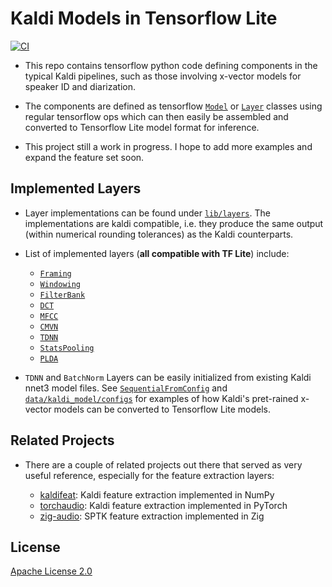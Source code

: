 # Kaldi Models in Tensorflow Lite

[![CI](https://github.com/shahruk10/kaldi-tflite/actions/workflows/ci.yml/badge.svg)](https://github.com/shahruk10/kaldi-tflite/actions/workflows/ci.yml)

- This repo contains tensorflow python code defining components in the typical Kaldi pipelines, such as those involving x-vector models for speaker ID and diarization.

- The components are defined as tensorflow [`Model`](https://www.tensorflow.org/api_docs/python/tf/keras/Model) or [`Layer`](https://www.tensorflow.org/api_docs/python/tf/keras/layers/Layer) classes using regular tensorflow ops which can then easily be assembled and converted to Tensorflow Lite model format for inference.

- This project still a work in progress. I hope to add more examples and expand the feature set soon.

## Implemented Layers

- Layer implementations can be found under [`lib/layers`](./lib/layers). The implementations are kaldi compatible, i.e. they produce the same output (within numerical rounding tolerances) as the Kaldi counterparts.

- List of implemented layers (**all compatible with TF Lite**) include:

  - [`Framing`](./lib/layers/dsp/framing.py)
  - [`Windowing`](./lib/layers/dsp/windowing.py)
  - [`FilterBank`](./lib/layers/dsp/filterbank.py)
  - [`DCT`](./lib/layers/dsp/dct.py)
  - [`MFCC`](./lib/layers/dsp/mfcc.py)
  - [`CMVN`](./lib/layers/normalization/cmvn.py)
  - [`TDNN`](./lib/layers/tdnn/tdnn.py)
  - [`StatsPooling`](./lib/layers/stats/stats_pooling.py)
  - [`PLDA`](./lib/layers/plda/plda.py)

- `TDNN` and `BatchNorm` Layers can be easily initialized from existing Kaldi nnet3 model files. See [`SequentialFromConfig`](./lib/model/kaldi/sequential.py) and [`data/kaldi_model/configs`](./data/kaldi_model/configs) for examples of how Kaldi's pret-rained x-vector models can be converted to Tensorflow Lite models.

## Related Projects

- There are a couple of related projects out there that served as very useful reference, especially for the feature extraction layers:

  - [kaldifeat](https://github.com/yuyq96/kaldifeat): Kaldi feature extraction implemented in NumPy
  - [torchaudio](https://github.com/pytorch/audio): Kaldi feature extraction implemented in PyTorch
  - [zig-audio](https://github.com/happyalu/zig-audio): SPTK feature extraction implemented in Zig

## License

[Apache License 2.0](LICENSE)
